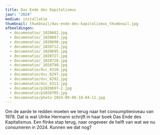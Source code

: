 ```yaml
---
title: Das Ende des Kapitalismus
jaar: "2024"
medium: installatie
thumbnail: thumbnail/das-ende-des-kapitalismus_thumbnail.jpg
afbeeldingen:
  - documenatie/_1020682.jpg
  - documenatie/_1020687.jpg
  - documenatie/_1020690.jpg
  - documenatie/_1020712.jpg
  - documenatie/_1020695.jpg
  - documenatie/_1020727.jpg
  - documenatie/_1020728.jpg
  - documenatie/_1020740.jpg
  - documenatie/dsc_6310.jpg
  - documenatie/dsc_6297.jpg
  - documenatie/dsc_6292.jpg
  - documenatie/dsc_6311.jpg
  - documenatie/p1020697-2.jpg
  - documenatie/p1020705.jpg
  - documenatie/photo-2024-09-08-18-04-11.jpg
---
```

Om de aarde te redden moeten we terug naar het consumptieniveau van 1978. Dat is wat Ulrike Hermann schrijft in haar boek Das Ende des Kapitalismus. Een flinke stap terug, naar ongeveer de helft van wat we nu consumeren in 2024. Kunnen we dat nog?
